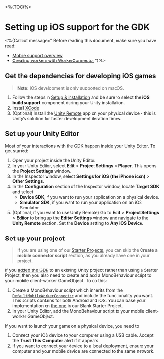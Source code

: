 <%(TOC)%>

# Setting up iOS support for the GDK

<%(Callout message="
Before reading this document, make sure you have read:

  * [Mobile support overview]({{urlRoot}}/reference/mobile/overview)
  * [Creating workers with WorkerConnector](https://docs.improbable.io/unity/alpha/reference/workflows/monobehaviour/creating-workers)
")%>

## Get the dependencies for developing iOS games

> **Note:** iOS development is only supported on macOS.

1. Follow the steps in [Setup & installation]({{urlRoot}}/machine-setup) and be sure to select the **iOS build support** component during your Unity installation.
1. Install [XCode](https://developer.apple.com/xcode/)
1. (Optional) Install the [Unity Remote](https://itunes.apple.com/gb/app/unity-remote-5/id871767552?mt=8) app on your physical device - this is Unity’s solution for faster development iteration times.

## Set up your Unity Editor

Most of your interactions with the GDK happen inside your Unity Editor. To get started:

1. Open your project inside the Unity Editor.
1. In your Unity Editor, select **Edit** > **Project Settings** > **Player**. This opens the **Project Settings** window.
1. In the Inspector window, select **Settings for iOS (the iPhone icon)** > **Other Settings**.
1. In the **Configuration** section of the Inspector window, locate **Target SDK** and select 
    * **Device SDK**, if you want to run your application on a physical device.
    * **Simulator SDK**, if you want to run your application on an iOS Simulator.
1. (Optional, if you want to use Unity Remote) Go to **Edit** > **Project Settings** > **Editor** to bring up the **Editor Settings** window and navigate to the **Unity Remote** section. Set the **Device** setting to **Any iOS Device**.

## Set up your project

> If you are using one of our [Starter Projects]({{urlRoot}}/reference/glossary#starter-project), you can skip the **Create a mobile connector script** section, as you already have one in your project.

If you [added the GDK]({{urlRoot}}/projects/myo/setup) to an existing Unity project rather than using a Starter Project, then you also need to create and add a MonoBehaviour script to your mobile client-worker GameObject. To do this:

1. Create a MonoBehaviour script which inherits from the [`DefaultMobileWorkerConnector`]({{urlRoot}}/api/mobile/mobile-worker-connector) and include the functionality you want. This scripts contains for both Android and iOS. You can base your implementation on [the one](https://github.com/spatialos/gdk-for-unity-blank-project/blob/develop/workers/unity/Assets/Scripts/Workers/MobileClientWorkerConnector.cs) in our Blank Starter Project.
1. In your Unity Editor, add the MonoBehaviour script to your mobile client-worker GameObject.

If you want to launch your game on a physical device, you need to 

1. Connect your iOS device to your computer using a USB cable. Accept the **Trust This Computer** alert if it appears.
1. If you want to connect your device to a local deployment, ensure your computer and your mobile device are connected to the same network.
